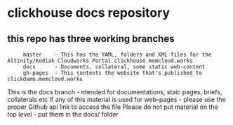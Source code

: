 # clickhouse docs repository
##  this repo has three working branches
         master    - This has the YAML, folders and XML files for the Altinity/Kodiak Cloudworks Portal clickhouse.memcloud.works
         docs      - Documents, collateral, some static web-content
         gh-pages  - This contents the website that's published to clickdemo.memcloud.works

This is the docs branch - ntended for documentations, staic pages, briefs, collaterals etc
If any of this material is used for web-pages - please use the proper Github api link to access the file
Please do not put material on the top level - put them in the docs/ folder

